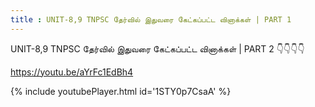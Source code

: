 ```yaml
---
title : UNIT-8,9 TNPSC தேர்வில் இதுவரை கேட்கப்பட்ட வினாக்கள் | PART 1
---
```


UNIT-8,9 TNPSC தேர்வில் இதுவரை கேட்கப்பட்ட வினாக்கள் | PART 2 👇👇👇👇

https://youtu.be/aYrFc1EdBh4



{% include youtubePlayer.html id='1STY0p7CsaA' %}
